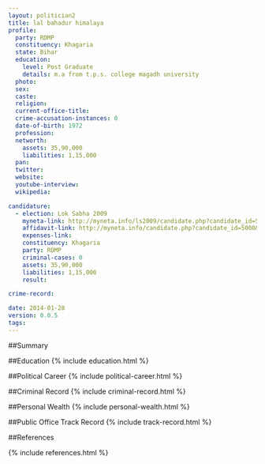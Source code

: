 ```yaml
---
layout: politician2
title: lal bahadur himalaya
profile: 
  party: RDMP
  constituency: Khagaria
  state: Bihar
  education: 
    level: Post Graduate
    details: m.a from t.p.s. college magadh university
  photo: 
  sex: 
  caste: 
  religion: 
  current-office-title: 
  crime-accusation-instances: 0
  date-of-birth: 1972
  profession: 
  networth: 
    assets: 35,90,000
    liabilities: 1,15,000
  pan: 
  twitter: 
  website: 
  youtube-interview: 
  wikipedia: 

candidature: 
  - election: Lok Sabha 2009
    myneta-link: http://myneta.info/ls2009/candidate.php?candidate_id=5000
    affidavit-link: http://myneta.info/candidate.php?candidate_id=5000&scan=original
    expenses-link: 
    constituency: Khagaria 
    party: RDMP
    criminal-cases: 0
    assets: 35,90,000
    liabilities: 1,15,000
    result:  

crime-record: 

date: 2014-01-28
version: 0.0.5
tags: 
---
```

##Summary


##Education
{% include education.html %}


##Political Career
{% include political-career.html %}


##Criminal Record
{% include criminal-record.html %}


##Personal Wealth
{% include personal-wealth.html %}


##Public Office Track Record
{% include track-record.html %}


##References


{% include references.html %}
